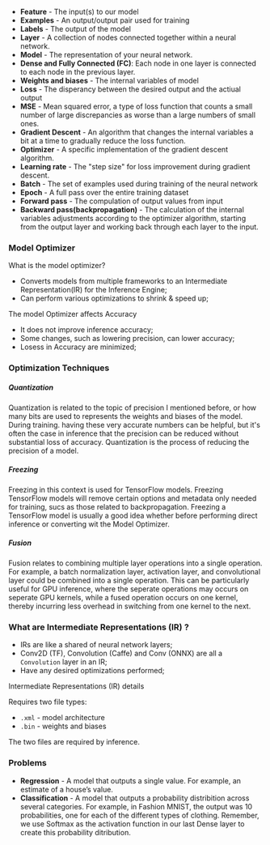 - **Feature** - The input(s) to our model
- **Examples** - An output/output pair used for training
- **Labels** - The output of the model
- **Layer** - A collection of nodes connected together within a neural network.
- **Model** -  The representation of your neural network.
- **Dense and Fully Connected (FC)**: Each node in one layer is connected to each node in the previous layer.
- **Weights and biases** - The internal variables of model
- **Loss** - The disperancy between the desired output and the actiual output
- **MSE** - Mean squared error, a type of loss function that counts a small number of large discrepancies as worse than a large numbers of small ones.
- **Gradient Descent** - An algorithm that changes the internal variables a bit at a time to gradually reduce the loss function.
- **Optimizer** - A specific implementation of the gradient descent algorithm.
- **Learning rate** - The "step size" for loss improvement during gradient descent.
- **Batch** - The set of examples used during training of the neural network
- **Epoch** - A full pass over the entire training dataset
- **Forward pass** - The compulation of output values from input
- **Backward pass(backpropagation)** - The calculation of the internal variables adjustments according to the optimizer algorithm, starting from the output layer and working back through each layer to the input.

### Model Optimizer

What is the model optimizer?

- Converts models from multiple frameworks to an Intermediate Representation(IR) for the Inference Engine;
- Can perform various optimizations to shrink & speed up;

The model Optimizer affects Accuracy

- It does not improve inference accuracy;
- Some changes, such as lowering precision, can lower accuracy;
- Losess in Accuracy are minimized;

### Optimization Techniques

##### Quantization

Quantization is related to the topic of precision I mentioned before, or how many bits are used to represents the weights and biases of the model. During training. having these very accurate numbers can be helpful, but it's often the case in inference that the precision can be reduced without substantial loss of accuracy. Quantization is the process of reducing the precision of a model.

##### Freezing 

Freezing in this context is used for TensorFlow models. Freezing TensorFlow models will remove certain options and metadata only needed for training, sucs as those related to backpropagation. Freezing a TensorFlow model is usually a good idea whether before performing direct inference or converting wit the Model Optimizer.

##### Fusion

Fusion relates to combining multiple layer operations into a single operation. For example, a batch normalization layer, activation layer, and convolutional layer could be combined into a single operation. This can be particularly useful for GPU inference, where the seperate operations may occurs on seperate GPU kernels, while a fused operation occurs on one kernel, thereby incurring less overhead in switching from one kernel to the next.

### What are Intermediate Representations (IR) ?

- IRs are like a shared of neural network layers;
- Conv2D (TF), Convolution (Caffe) and Conv (ONNX) are all a `Convolution` layer in an IR;
- Have any desired optimizations performed;

Intermediate Representations (IR) details

Requires two file types: 
- `.xml` - model architecture
- `.bin` - weights and biases

The two files are required by inference.

### Problems

- **Regression** - A model that outputs a single value. For example, an estimate of a house’s value.
- **Classification** - A model that outputs a probability distribition across several categories. For example, in Fashion MNIST, the output was 10 probabilities, one for each of the different types of clothing. Remember, we use Softmax as the activation function in our last Dense layer to create this probability ditribution.